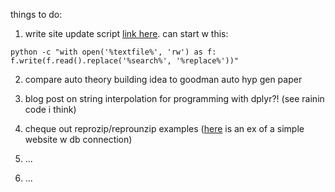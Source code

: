 

things to do: 

1. write site update script [link here](http://stackoverflow.com/questions/23087463/batch-script-to-find-and-replace-a-string-in-text-file-within-a-minute-for-files). can start w this: 

```
python -c "with open('%textfile%', 'rw') as f: f.write(f.read().replace('%search%', '%replace%'))"
```


2. compare auto theory building idea to goodman auto hyp gen paper

3. blog post on string interpolation for programming with dplyr?! (see rainin code i think)

4. cheque out reprozip/reprounzip examples ([here](https://github.com/ViDA-NYU/reprozip-examples/tree/master/django-blog) is an ex of a simple website w db connection)

5. ...

6. ...


